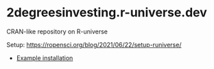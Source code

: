 # 2degreesinvesting.r-universe.dev

CRAN-like repository on R-universe

Setup: https://ropensci.org/blog/2021/06/22/setup-runiverse/

* [Example installation](https://github.com/2DegreesInvesting/tiltRequirements#installation)

